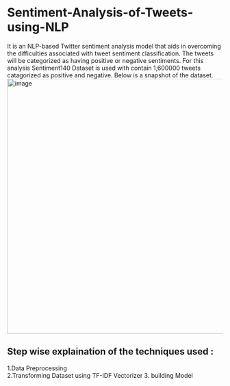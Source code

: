 # Sentiment-Analysis-of-Tweets-using-NLP
It is an NLP-based Twitter sentiment analysis model that aids in overcoming the difficulties associated with tweet sentiment classification. The tweets will be categorized as having positive or negative sentiments. For this analysis Sentiment140 Dataset is used with contain 1,600000 tweets catagorized as positive and negative.
Below is a snapshot of the dataset.
<img width="596" alt="image" src="https://github.com/Vedanshu21/Sentiment-Analysis-of-Tweets-using-NLP/assets/83238429/accb6fe1-c190-4bb1-b44f-cbfe7ba28158">

## Step wise explaination of the techniques used :

1.Data Preprocessing <br>
2.Transforming Dataset using TF-IDF Vectorizer
3. building Model

